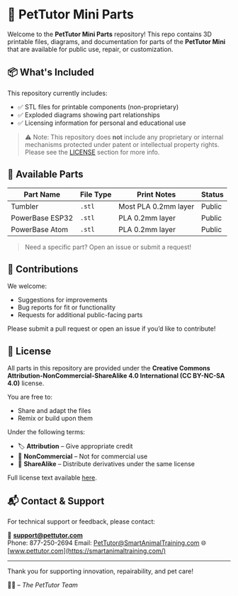 # 🐾 PetTutor Mini Parts

Welcome to the **PetTutor Mini Parts** repository! This repo contains 3D printable files, diagrams, and documentation for parts of the **PetTutor Mini** that are available for public use, repair, or customization.

## 📦 What's Included

This repository currently includes:

- ✅ STL files for printable components (non-proprietary)
- ✅ Exploded diagrams showing part relationships
- ✅ Licensing information for personal and educational use

> ⚠️ Note: This repository does **not** include any proprietary or internal mechanisms protected under patent or intellectual property rights. Please see the [LICENSE](#license) section for more info.

## 🧩 Available Parts

| Part Name             | File Type | Print Notes           | Status   |
|----------------------|-----------|------------------------|----------|
| Tumbler              | `.stl`    | Most PLA 0.2mm layer   | Public   |
| PowerBase ESP32      | `.stl`    | PLA 0.2mm layer        | Public   |
| PowerBase Atom       | `.stl`    | PLA 0.2mm layer        | Public   |


> Need a specific part? Open an issue or submit a request!

## 🤝 Contributions

We welcome:

- Suggestions for improvements
- Bug reports for fit or functionality
- Requests for additional public-facing parts

Please submit a pull request or open an issue if you’d like to contribute!

## 📄 License

All parts in this repository are provided under the **Creative Commons Attribution-NonCommercial-ShareAlike 4.0 International (CC BY-NC-SA 4.0)** license.

You are free to:

- Share and adapt the files
- Remix or build upon them

Under the following terms:

- 🏷️ **Attribution** – Give appropriate credit
- 💸 **NonCommercial** – Not for commercial use
- 🔄 **ShareAlike** – Distribute derivatives under the same license

Full license text available [here](https://creativecommons.org/licenses/by-nc-sa/4.0/).

## 📬 Contact & Support

For technical support or feedback, please contact:

📧 **support@pettutor.com**  
Phone: 877-250-2694
Email: PetTutor@SmartAnimalTraining.com
🌐 [www.pettutor.com](https://smartanimaltraining.com/)

---

Thank you for supporting innovation, repairability, and pet care!

🐶🐱 – *The PetTutor Team*

